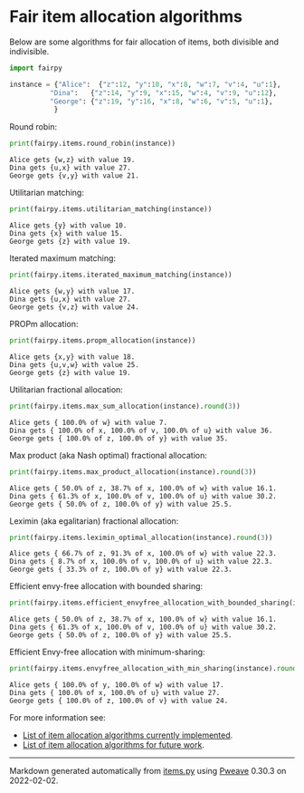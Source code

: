 # Fair item allocation algorithms
Below are some algorithms for fair allocation of items,
both divisible and indivisible.


```python
import fairpy

instance = {"Alice":  {"z":12, "y":10, "x":8, "w":7, "v":4, "u":1},
          "Dina":   {"z":14, "y":9, "x":15, "w":4, "v":9, "u":12},
          "George": {"z":19, "y":16, "x":8, "w":6, "v":5, "u":1},
           }
```



Round robin:

```python
print(fairpy.items.round_robin(instance))
```

```
Alice gets {w,z} with value 19.
Dina gets {u,x} with value 27.
George gets {v,y} with value 21.
```



Utilitarian matching:

```python
print(fairpy.items.utilitarian_matching(instance))
```

```
Alice gets {y} with value 10.
Dina gets {x} with value 15.
George gets {z} with value 19.
```



Iterated maximum matching:

```python
print(fairpy.items.iterated_maximum_matching(instance))
```

```
Alice gets {w,y} with value 17.
Dina gets {u,x} with value 27.
George gets {v,z} with value 24.
```



PROPm allocation:

```python
print(fairpy.items.propm_allocation(instance))
```

```
Alice gets {x,y} with value 18.
Dina gets {u,v,w} with value 25.
George gets {z} with value 19.
```



Utilitarian fractional allocation:

```python
print(fairpy.items.max_sum_allocation(instance).round(3))
```

```
Alice gets { 100.0% of w} with value 7.
Dina gets { 100.0% of x, 100.0% of v, 100.0% of u} with value 36.
George gets { 100.0% of z, 100.0% of y} with value 35.
```



Max product (aka Nash optimal) fractional allocation:

```python
print(fairpy.items.max_product_allocation(instance).round(3))
```

```
Alice gets { 50.0% of z, 38.7% of x, 100.0% of w} with value 16.1.
Dina gets { 61.3% of x, 100.0% of v, 100.0% of u} with value 30.2.
George gets { 50.0% of z, 100.0% of y} with value 25.5.
```



Leximin (aka egalitarian) fractional allocation:

```python
print(fairpy.items.leximin_optimal_allocation(instance).round(3))
```

```
Alice gets { 66.7% of z, 91.3% of x, 100.0% of w} with value 22.3.
Dina gets { 8.7% of x, 100.0% of v, 100.0% of u} with value 22.3.
George gets { 33.3% of z, 100.0% of y} with value 22.3.
```



Efficient envy-free allocation with bounded sharing:

```python
print(fairpy.items.efficient_envyfree_allocation_with_bounded_sharing(instance).round(3))
```

```
Alice gets { 50.0% of z, 38.7% of x, 100.0% of w} with value 16.1.
Dina gets { 61.3% of x, 100.0% of v, 100.0% of u} with value 30.2.
George gets { 50.0% of z, 100.0% of y} with value 25.5.
```



Efficient Envy-free allocation with minimum-sharing:

```python
print(fairpy.items.envyfree_allocation_with_min_sharing(instance).round(3))
```

```
Alice gets { 100.0% of y, 100.0% of w} with value 17.
Dina gets { 100.0% of x, 100.0% of u} with value 27.
George gets { 100.0% of z, 100.0% of v} with value 24.
```


For more information see:

* [List of item allocation algorithms currently implemented](../fairpy/items/README.md).
* [List of item allocation algorithms for future work](../fairpy/items/README-future.md).

---
Markdown generated automatically from [items.py](items.py) using [Pweave](http://mpastell.com/pweave) 0.30.3 on 2022-02-02.
